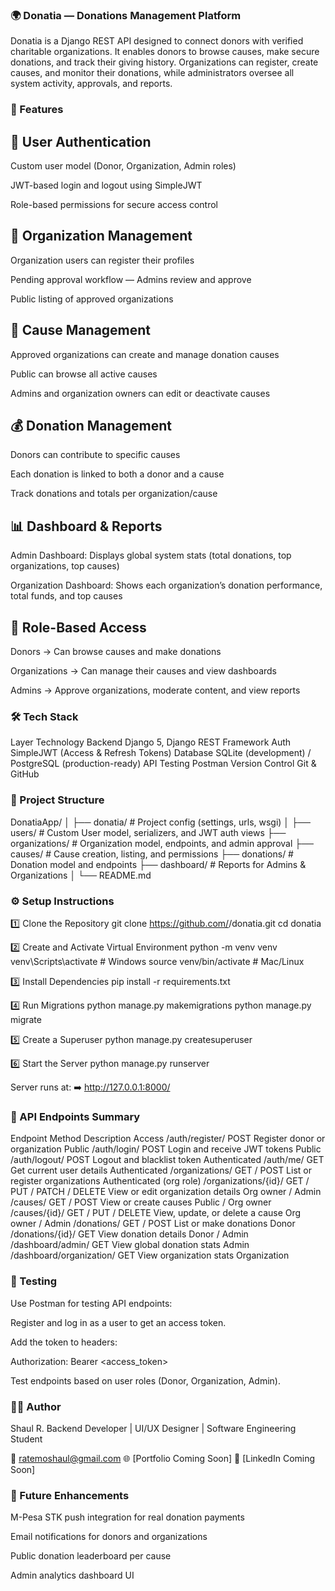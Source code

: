 ### 🌍 Donatia — Donations Management Platform

Donatia is a Django REST API designed to connect donors with verified charitable organizations.
It enables donors to browse causes, make secure donations, and track their giving history.
Organizations can register, create causes, and monitor their donations, while administrators oversee all system activity, approvals, and reports.

### 🚀 Features
## 🔐 User Authentication

Custom user model (Donor, Organization, Admin roles)

JWT-based login and logout using SimpleJWT

Role-based permissions for secure access control

## 🏢 Organization Management

Organization users can register their profiles

Pending approval workflow — Admins review and approve

Public listing of approved organizations

## 🎯 Cause Management

Approved organizations can create and manage donation causes

Public can browse all active causes

Admins and organization owners can edit or deactivate causes

## 💰 Donation Management

Donors can contribute to specific causes

Each donation is linked to both a donor and a cause

Track donations and totals per organization/cause

## 📊 Dashboard & Reports

Admin Dashboard: Displays global system stats (total donations, top organizations, top causes)

Organization Dashboard: Shows each organization’s donation performance, total funds, and top causes

## 🧱 Role-Based Access

Donors → Can browse causes and make donations

Organizations → Can manage their causes and view dashboards

Admins → Approve organizations, moderate content, and view reports

### 🛠️ Tech Stack
Layer	Technology
Backend	Django 5, Django REST Framework
Auth	SimpleJWT (Access & Refresh Tokens)
Database	SQLite (development) / PostgreSQL (production-ready)
API Testing	Postman
Version Control	Git & GitHub

### 📂 Project Structure
DonatiaApp/
│
├── donatia/                # Project config (settings, urls, wsgi)
│
├── users/                  # Custom User model, serializers, and JWT auth views
├── organizations/          # Organization model, endpoints, and admin approval
├── causes/                 # Cause creation, listing, and permissions
├── donations/              # Donation model and endpoints
├── dashboard/              # Reports for Admins & Organizations
│
└── README.md

### ⚙️ Setup Instructions
1️⃣ Clone the Repository
git clone https://github.com/<your-username>/donatia.git
cd donatia

2️⃣ Create and Activate Virtual Environment
python -m venv venv
venv\Scripts\activate          # Windows
source venv/bin/activate       # Mac/Linux

3️⃣ Install Dependencies
pip install -r requirements.txt

4️⃣ Run Migrations
python manage.py makemigrations
python manage.py migrate

5️⃣ Create a Superuser
python manage.py createsuperuser

6️⃣ Start the Server
python manage.py runserver


Server runs at:
➡️ http://127.0.0.1:8000/

### 🧭 API Endpoints Summary
Endpoint	Method	Description	Access
/auth/register/	POST	Register donor or organization	Public
/auth/login/	POST	Login and receive JWT tokens	Public
/auth/logout/	POST	Logout and blacklist token	Authenticated
/auth/me/	GET	Get current user details	Authenticated
/organizations/	GET / POST	List or register organizations	Authenticated (org role)
/organizations/{id}/	GET / PUT / PATCH / DELETE	View or edit organization details	Org owner / Admin
/causes/	GET / POST	View or create causes	Public / Org owner
/causes/{id}/	GET / PUT / DELETE	View, update, or delete a cause	Org owner / Admin
/donations/	GET / POST	List or make donations	Donor
/donations/{id}/	GET	View donation details	Donor / Admin
/dashboard/admin/	GET	View global donation stats	Admin
/dashboard/organization/	GET	View organization stats	Organization

### 🧪 Testing

Use Postman for testing API endpoints:

Register and log in as a user to get an access token.

Add the token to headers:

Authorization: Bearer <access_token>


Test endpoints based on user roles (Donor, Organization, Admin).

### 🧑‍💻 Author

Shaul R.
Backend Developer | UI/UX Designer | Software Engineering Student

📧 ratemoshaul@gmail.com
🌐 [Portfolio Coming Soon]
💼 [LinkedIn Coming Soon]

### 🏁 Future Enhancements

M-Pesa STK push integration for real donation payments

Email notifications for donors and organizations

Public donation leaderboard per cause

Admin analytics dashboard UI